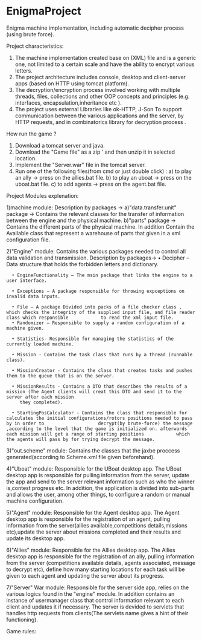 # EnigmaProject
Enigma machine implementation, including automatic decipher process (using brute force).

Project characteristics: 
1) The machine implementation created base on (XML) file and is a generic one, not limited to a certain scale and have the ability to encrypt various letters.
2) The project architecture includes console, desktop and client-server apps (based on HTTP using tomcat platform).
3) The decryption/encryption process involved working with multiple threads, files, collections and other OOP concepts and principles
   (e.g. interfaces, encapsulation,inheritance etc ).
4) The project uses external Libraries like ok-HTTP, J-Son To support communication between the various applications and the server, by HTTP requests,
   and in combinatorics library for decryption process .
   
How run the game ? 
1) Download a tomcat server and java.
2) Download the "Game file" as a zip ' and then unzip it in selected location.
3) Implement the "Server.war" file in the tomcat server. 
4) Run one of the following files(from cmd or just double click) : 
  a) to play an ally -> press on the allies.bat file. 
  b) to play an uboat -> press on the uboat.bat file.
  c) to add agents -> press on the agent.bat file.
 
Project Modules explenation: 

1)machine module: 
   Description by packages ->
      a)"data.transfer.unit" package -> Contains the relevant classes for the transfer of information between the engine and the physical machine.
      b)"parts" package -> Contains the different parts of the physical machine. In addition Contain the Available class that represent a warehouse of parts that given          in a xml configuration file.  
      
2)"Engine" module: Contains the various packages needed to control all data validation and transmission. 
   Description by packages->
      •	Decipher – Data structure that holds the forbidden letters and dictionary.
      
      •	EngineFunctionality – The msin package that links the engine to a user interface.
      
      •	Exceptions – A package responsible for throwing expceptions on invalid data inputs.
      
      •	File – A package Divided into packs of a file checker class , which checks the integrity of the supplied input file, and file reader class which responsible            to read the xml input file.
      •	Randomizer – Responsible to supply a random configuration of a machine given.
      
      •	Statistics- Responsible for managing the statistics of the currently loaded machine.
      
      •	Mission - Contains the task class that runs by a thread (runnable class).
      
      •	MissionCreator - Contains the class that creates tasks and pushes them to the queue that is on the server.
      
      •	MissionResults - Contains a DTO that describes the results of a mission (The Agent clients will creat this DTO and send it to the server after each mission 
         they completed).
         
      •	StartingPosCalculator - Contains the class that responsible for calculates the initial configurations/rotors positions needed to pass by in order to                    decrypt(by brute-force) the message ,according to the level that the game is initialized on. afterwards each mission will get a range of starting positions            which the agents will pass by for trying decrypt the message.

3)"out.scheme" module: Contains the classes that the jaxbe proccess generated(according to Scheme.xml file given beforehand).

4)"Uboat" module: Responsible for the UBoat desktop app. The UBoat desktop app  is responsible for pulling information from the server, update the app and   send to the server relevant information such as who the winner is,contest progress etc. In addition, the application is divided into sub-parts and allows the user,     among other things, to configure a random or manual machine configuration.

5)"Agent" module: Responsible for the Agent desktop app. The Agent desktop app is responsible for the registration of an agent, pulling information from the server(allies available,competitions details,missions etc),update the server about missions completed and their results and update its desktop app.

6)"Allies" module: Responsible for the Allies desktop app. The Allies desktop app is responsible for the registration of an ally, pulling information from the server
(competitions available details, agents associated, message to decrypt etc), define how many starting locations for each task will be given to each agent and         updating the server about its progress. 

7)"Server" War module: Responsible for the server side app, relies on the various logics found in the "engine" module. In addition contains an instance of usermanager class that control information relevant to each client and updates it if necessary. The server is devided to servlets that handles http requests from clients(The servlets name gives a hint of their functioning).  


Game rules:
 
 
